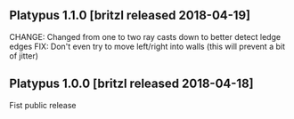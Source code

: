 ## Platypus 1.1.0 [britzl released 2018-04-19]
CHANGE: Changed from one to two ray casts down to better detect ledge edges
FIX: Don't even try to move left/right into walls (this will prevent a bit of jitter)

## Platypus 1.0.0 [britzl released 2018-04-18]
Fist public release


